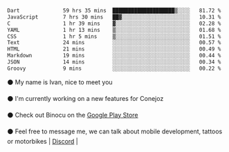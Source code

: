 <!--START_SECTION:waka-->

```txt
Dart              59 hrs 35 mins  ████████████████████▒░░░░   81.72 %
JavaScript        7 hrs 30 mins   ██▓░░░░░░░░░░░░░░░░░░░░░░   10.31 %
C                 1 hr 39 mins    ▓░░░░░░░░░░░░░░░░░░░░░░░░   02.28 %
YAML              1 hr 13 mins    ▒░░░░░░░░░░░░░░░░░░░░░░░░   01.68 %
CSS               1 hr 5 mins     ▒░░░░░░░░░░░░░░░░░░░░░░░░   01.51 %
Text              24 mins         ░░░░░░░░░░░░░░░░░░░░░░░░░   00.57 %
HTML              21 mins         ░░░░░░░░░░░░░░░░░░░░░░░░░   00.49 %
Markdown          19 mins         ░░░░░░░░░░░░░░░░░░░░░░░░░   00.44 %
JSON              14 mins         ░░░░░░░░░░░░░░░░░░░░░░░░░   00.34 %
Groovy            9 mins          ░░░░░░░░░░░░░░░░░░░░░░░░░   00.22 %
```

<!--END_SECTION:waka-->

⚫ My name is Ivan, nice to meet you

⚫ I'm currently working on a new features for Conejoz

⚫ Check out Binocu on the [Google Play Store](https://play.google.com/store/apps/dev?id=8134108822411179352)

⚫ Feel free to message me, we can talk about mobile development, tattoos or motorbikes | [Discord](https://discord.com/invite/M4wTh36A3N) |
